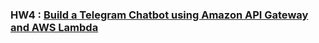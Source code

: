### HW4 : [Build a Telegram Chatbot using Amazon API Gateway and AWS Lambda](https://youtu.be/fBRWKxSiZpQ)
